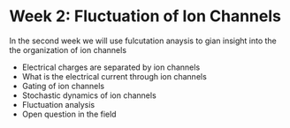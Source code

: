 Week 2: Fluctuation of Ion Channels
=======================

In the second week we will use fulcutation anaysis to gian insight into the the organization of ion channels

- Electrical charges are separated by ion channels
- What is the electrical current through ion channels
- Gating of ion channels
- Stochastic dynamics of ion channels
- Fluctuation analysis
- Open question in the field
